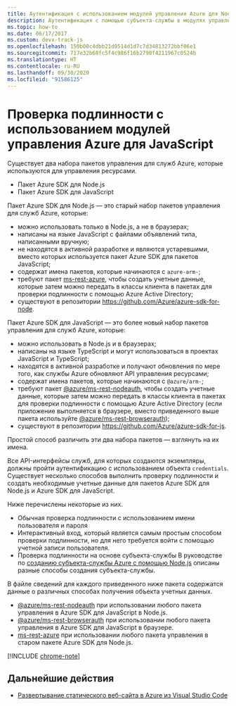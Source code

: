 ```yaml
---
title: Аутентификация с использованием модулей управления Azure для Node.js
description: Аутентификация с помощью субъекта-службы в модулях управления Azure для Node.js
ms.topic: how-to
ms.date: 06/17/2017
ms.custom: devx-track-js
ms.openlocfilehash: 150b00c4dbb21d0514d1d7c7d34813272bbf06e1
ms.sourcegitcommit: 717e32b68fc5f4c986f16b2790f4211967c0524b
ms.translationtype: HT
ms.contentlocale: ru-RU
ms.lasthandoff: 09/30/2020
ms.locfileid: "91586125"
---
```

# <a name="authenticate-with-the-azure-management-modules-for-javascript"></a>Проверка подлинности с использованием модулей управления Azure для JavaScript

Существует два набора пакетов управления для служб Azure, которые используются для управления ресурсами.
- Пакет Azure SDK для Node.js
- Пакет Azure SDK для JavaScript

Пакет Azure SDK для Node.js — это старый набор пакетов управления для служб Azure, которые: 
- можно использовать только в Node.js, а не в браузерах;
- написаны на языке JavaScript с файлами объявлений типа, написанными вручную;
- не находятся в активной разработке и являются устаревшими, вместо которых используется пакет Azure SDK для пакетов JavaScript;
- содержат имена пакетов, которые начинаются с `azure-arm-`;
- требуют пакет [ms-rest-azure](https://www.npmjs.com/package/ms-rest-azure), чтобы создать учетные данные, которые затем можно передать в классы клиента в пакетах для проверки подлинности с помощью Azure Active Directory;
- существуют в репозитории https://github.com/Azure/azure-sdk-for-node.

Пакет Azure SDK для JavaScript — это более новый набор пакетов управления для служб Azure, которые:
- можно использовать в Node.js и в браузерах;
- написаны на языке TypeScript и могут использоваться в проектах JavaScript и TypeScript;
- находятся в активной разработке и получают обновления по мере того, как службы Azure обновляют API управления ресурсами;
- содержат имена пакетов, которые начинаются с `@azure/arm-`;
- требуют пакет [@azure/ms-rest-nodeauth](https://www.npmjs.com/package/@azure/ms-rest-nodeauth), чтобы создать учетные данные, которые затем можно передать в классы клиента в пакетах для проверки подлинности с помощью Azure Active Directory (если приложение выполняется в браузере, вместо приведенного выше пакета используйте [@azure/ms-rest-browserauth](https://www.npmjs.com/package/@azure/ms-rest-browserauth));
- существуют в репозитории https://github.com/Azure/azure-sdk-for-js.

Простой способ различить эти два набора пакетов — взглянуть на их имена.

Все API-интерфейсы служб, для которых создаются экземпляры, должны пройти аутентификацию с использованием объекта `credentials`. Существует несколько способов выполнить проверку подлинности и создать необходимые учетные данные для пакетов Azure SDK для Node.js и Azure SDK для JavaScript.

Ниже перечислены некоторые из них.

- Обычная проверка подлинности с использованием имени пользователя и пароля
- Интерактивный вход, который является самым простым способом проверки подлинности, но для него требуется войти с помощью учетной записи пользователя.
- Проверка подлинности на основе субъекта-службы В руководстве по [созданию субъекта-службы Azure с помощью Node.js](./node-sdk-azure-authenticate-principal.md) описаны разные способы создания субъекта-службы. 

В файле сведений для каждого приведенного ниже пакета содержатся данные о различных способах получения объекта учетных данных.
- [@azure/ms-rest-nodeauth](https://www.npmjs.com/package/@azure/ms-rest-nodeauth) при использовании любого пакета управления в Azure SDK для JavaScript в Node.js.
- [@azure/ms-rest-browserauth](https://www.npmjs.com/package/@azure/ms-rest-browserauth) при использовании любого пакета управления в Azure SDK для JavaScript в браузере.
- [ms-rest-azure](https://www.npmjs.com/package/ms-rest-azure) при использовании любого пакета управления в старом пакете Azure SDK для Node.js.

[!INCLUDE [chrome-note](includes/chrome-note.md)]

## <a name="next-steps"></a>Дальнейшие действия   

* [Развертывание статического веб-сайта в Azure из Visual Studio Code](tutorial-vscode-static-website-node-01.md)
